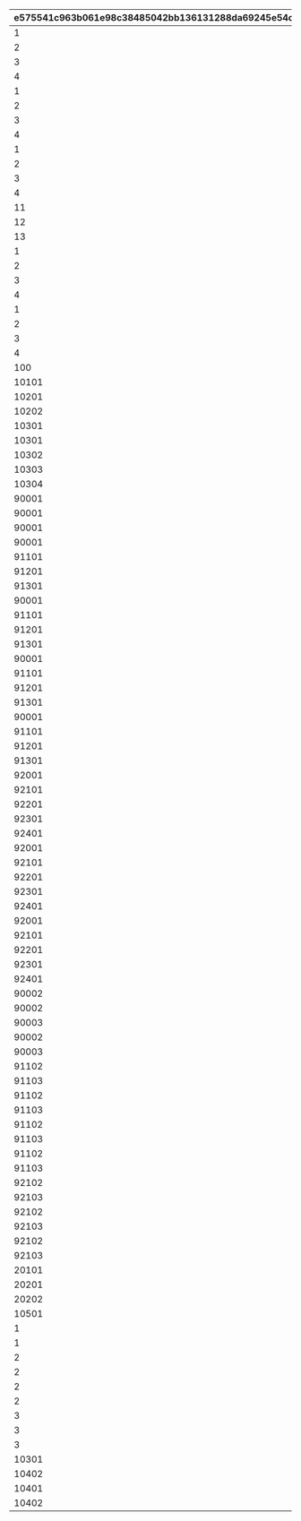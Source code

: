 |e575541c963b061e98c38485042bb136131288da69245e54c57021757c9211ba|7825522b40dd61fd9e86a58c2654cb89648bbf0b34f204dceaca4a1f69200f98|79bf658619c4904a61c2ea6d46de0358b427f770da328fc41a695d1efd260f56|6a312e6e184e7e28242b0f299c1c7503f260b0758b1e21f1147d02edeb5a8864|123359a8441e611c7670cabcc7683e53bf3f9fb83537181dc2ea5371ed81fea1|
| --- | --- | --- | --- | --- |
|1|1|1001|0|0|
|2|1|1002|0|0|
|3|1|1003|0|0|
|4|1|1004|0|0|
|1|2|2001|0|0|
|2|2|2002|0|0|
|3|2|2003|0|0|
|4|2|2004|0|0|
|1|2|2101|0|1|
|2|2|2102|0|1|
|3|2|2103|0|1|
|4|2|2104|0|1|
|11|2|2111|10001|2|
|12|2|2112|10001|2|
|13|2|2113|10001|2|
|1|3|3001|0|0|
|2|3|3002|0|0|
|3|3|3003|0|0|
|4|3|3004|0|0|
|1|4|4001|0|0|
|2|4|4002|0|0|
|3|4|4003|0|0|
|4|4|4004|0|0|
|100|4|4005|0|0|
|10101|5|5010|0|1|
|10201|5|5020|1|2|
|10202|5|5021|2|2|
|10301|5|5030|0|3|
|10301|5|5031|1|3|
|10302|5|5040|0|4|
|10303|5|5050|0|5|
|10304|5|5060|0|6|
|90001|6|6001|0|1|
|90001|6|6002|0|2|
|90001|6|6003|1|2|
|90001|6|6006|0|3|
|91101|6|6007|1|3|
|91201|6|6008|2|3|
|91301|6|6009|3|3|
|90001|6|6010|0|4|
|91101|6|6011|1|4|
|91201|6|6012|2|4|
|91301|6|6013|3|4|
|90001|6|6014|0|5|
|91101|6|6015|1|5|
|91201|6|6016|2|5|
|91301|6|6017|3|5|
|90001|6|6018|0|6|
|91101|6|6019|1|6|
|91201|6|6020|2|6|
|91301|6|6021|3|6|
|92001|6|6022|0|7|
|92101|6|6023|1|7|
|92201|6|6024|2|7|
|92301|6|6025|3|7|
|92401|6|6026|4|7|
|92001|6|6027|0|8|
|92101|6|6028|1|8|
|92201|6|6029|2|8|
|92301|6|6030|3|8|
|92401|6|6031|4|8|
|92001|6|6032|0|9|
|92101|6|6033|1|9|
|92201|6|6034|2|9|
|92301|6|6035|3|9|
|92401|6|6036|4|9|
|90002|7|7000|0|0|
|90002|7|7001|1|0|
|90003|7|7002|2|0|
|90002|7|7003|1|2|
|90003|7|7004|2|2|
|91102|7|7005|1|3|
|91103|7|7006|2|3|
|91102|7|7007|1|4|
|91103|7|7008|2|4|
|91102|7|7009|1|5|
|91103|7|7010|2|5|
|91102|7|7011|1|6|
|91103|7|7012|2|6|
|92102|7|7013|1|7|
|92103|7|7014|2|7|
|92102|7|7015|1|8|
|92103|7|7016|2|8|
|92102|7|7017|1|9|
|92103|7|7018|2|9|
|20101|9|9001|0|0|
|20201|10|10001|0|0|
|20202|10|10002|0|1|
|10501|101|10180|0|8|
|1|100|100001|0|1|
|1|100|100002|0|2|
|2|100|100003|0|3|
|2|100|100004|0|4|
|2|100|100005|0|5|
|2|100|100006|0|6|
|3|100|100007|0|7|
|3|100|100008|0|8|
|3|100|100009|0|9|
|10301|101|980001|0|98001|
|10402|101|980002|2|98001|
|10401|101|980011|1|98011|
|10402|101|980012|2|98012|